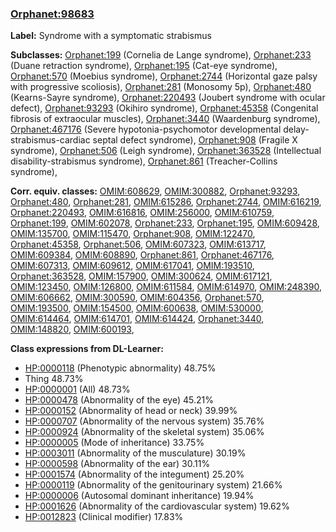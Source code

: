 
### [Orphanet:98683](http://www.orpha.net/ORDO/Orphanet_98683)
**Label:** Syndrome with a symptomatic strabismus

**Subclasses:** [Orphanet:199](http://www.orpha.net/ORDO/Orphanet_199) (Cornelia de Lange syndrome), [Orphanet:233](http://www.orpha.net/ORDO/Orphanet_233) (Duane retraction syndrome), [Orphanet:195](http://www.orpha.net/ORDO/Orphanet_195) (Cat-eye syndrome), [Orphanet:570](http://www.orpha.net/ORDO/Orphanet_570) (Moebius syndrome), [Orphanet:2744](http://www.orpha.net/ORDO/Orphanet_2744) (Horizontal gaze palsy with progressive scoliosis), [Orphanet:281](http://www.orpha.net/ORDO/Orphanet_281) (Monosomy 5p), [Orphanet:480](http://www.orpha.net/ORDO/Orphanet_480) (Kearns-Sayre syndrome), [Orphanet:220493](http://www.orpha.net/ORDO/Orphanet_220493) (Joubert syndrome with ocular defect), [Orphanet:93293](http://www.orpha.net/ORDO/Orphanet_93293) (Okihiro syndrome), [Orphanet:45358](http://www.orpha.net/ORDO/Orphanet_45358) (Congenital fibrosis of extraocular muscles), [Orphanet:3440](http://www.orpha.net/ORDO/Orphanet_3440) (Waardenburg syndrome), [Orphanet:467176](http://www.orpha.net/ORDO/Orphanet_467176) (Severe hypotonia-psychomotor developmental delay-strabismus-cardiac septal defect syndrome), [Orphanet:908](http://www.orpha.net/ORDO/Orphanet_908) (Fragile X syndrome), [Orphanet:506](http://www.orpha.net/ORDO/Orphanet_506) (Leigh syndrome), [Orphanet:363528](http://www.orpha.net/ORDO/Orphanet_363528) (Intellectual disability-strabismus syndrome), [Orphanet:861](http://www.orpha.net/ORDO/Orphanet_861) (Treacher-Collins syndrome), 

**Corr. equiv. classes:** [OMIM:608629](http://purl.obolibrary.org/obo/OMIM_608629), [OMIM:300882](http://purl.obolibrary.org/obo/OMIM_300882), [Orphanet:93293](http://www.orpha.net/ORDO/Orphanet_93293), [Orphanet:480](http://www.orpha.net/ORDO/Orphanet_480), [Orphanet:281](http://www.orpha.net/ORDO/Orphanet_281), [OMIM:615286](http://purl.obolibrary.org/obo/OMIM_615286), [Orphanet:2744](http://www.orpha.net/ORDO/Orphanet_2744), [OMIM:616219](http://purl.obolibrary.org/obo/OMIM_616219), [Orphanet:220493](http://www.orpha.net/ORDO/Orphanet_220493), [OMIM:616816](http://purl.obolibrary.org/obo/OMIM_616816), [OMIM:256000](http://purl.obolibrary.org/obo/OMIM_256000), [OMIM:610759](http://purl.obolibrary.org/obo/OMIM_610759), [Orphanet:199](http://www.orpha.net/ORDO/Orphanet_199), [OMIM:602078](http://purl.obolibrary.org/obo/OMIM_602078), [Orphanet:233](http://www.orpha.net/ORDO/Orphanet_233), [Orphanet:195](http://www.orpha.net/ORDO/Orphanet_195), [OMIM:609428](http://purl.obolibrary.org/obo/OMIM_609428), [OMIM:135700](http://purl.obolibrary.org/obo/OMIM_135700), [OMIM:115470](http://purl.obolibrary.org/obo/OMIM_115470), [Orphanet:908](http://www.orpha.net/ORDO/Orphanet_908), [OMIM:122470](http://purl.obolibrary.org/obo/OMIM_122470), [Orphanet:45358](http://www.orpha.net/ORDO/Orphanet_45358), [Orphanet:506](http://www.orpha.net/ORDO/Orphanet_506), [OMIM:607323](http://purl.obolibrary.org/obo/OMIM_607323), [OMIM:613717](http://purl.obolibrary.org/obo/OMIM_613717), [OMIM:609384](http://purl.obolibrary.org/obo/OMIM_609384), [OMIM:608890](http://purl.obolibrary.org/obo/OMIM_608890), [Orphanet:861](http://www.orpha.net/ORDO/Orphanet_861), [Orphanet:467176](http://www.orpha.net/ORDO/Orphanet_467176), [OMIM:607313](http://purl.obolibrary.org/obo/OMIM_607313), [OMIM:609612](http://purl.obolibrary.org/obo/OMIM_609612), [OMIM:617041](http://purl.obolibrary.org/obo/OMIM_617041), [OMIM:193510](http://purl.obolibrary.org/obo/OMIM_193510), [Orphanet:363528](http://www.orpha.net/ORDO/Orphanet_363528), [OMIM:157900](http://purl.obolibrary.org/obo/OMIM_157900), [OMIM:300624](http://purl.obolibrary.org/obo/OMIM_300624), [OMIM:617121](http://purl.obolibrary.org/obo/OMIM_617121), [OMIM:123450](http://purl.obolibrary.org/obo/OMIM_123450), [OMIM:126800](http://purl.obolibrary.org/obo/OMIM_126800), [OMIM:611584](http://purl.obolibrary.org/obo/OMIM_611584), [OMIM:614970](http://purl.obolibrary.org/obo/OMIM_614970), [OMIM:248390](http://purl.obolibrary.org/obo/OMIM_248390), [OMIM:606662](http://purl.obolibrary.org/obo/OMIM_606662), [OMIM:300590](http://purl.obolibrary.org/obo/OMIM_300590), [OMIM:604356](http://purl.obolibrary.org/obo/OMIM_604356), [Orphanet:570](http://www.orpha.net/ORDO/Orphanet_570), [OMIM:193500](http://purl.obolibrary.org/obo/OMIM_193500), [OMIM:154500](http://purl.obolibrary.org/obo/OMIM_154500), [OMIM:600638](http://purl.obolibrary.org/obo/OMIM_600638), [OMIM:530000](http://purl.obolibrary.org/obo/OMIM_530000), [OMIM:614464](http://purl.obolibrary.org/obo/OMIM_614464), [OMIM:614701](http://purl.obolibrary.org/obo/OMIM_614701), [OMIM:614424](http://purl.obolibrary.org/obo/OMIM_614424), [Orphanet:3440](http://www.orpha.net/ORDO/Orphanet_3440), [OMIM:148820](http://purl.obolibrary.org/obo/OMIM_148820), [OMIM:600193](http://purl.obolibrary.org/obo/OMIM_600193), 

**Class expressions from DL-Learner:**

- [HP:0000118](http://purl.obolibrary.org/obo/HP_0000118) (Phenotypic abnormality) 48.75%
- Thing 48.73%
- [HP:0000001](http://purl.obolibrary.org/obo/HP_0000001) (All) 48.73%
- [HP:0000478](http://purl.obolibrary.org/obo/HP_0000478) (Abnormality of the eye) 45.21%
- [HP:0000152](http://purl.obolibrary.org/obo/HP_0000152) (Abnormality of head or neck) 39.99%
- [HP:0000707](http://purl.obolibrary.org/obo/HP_0000707) (Abnormality of the nervous system) 35.76%
- [HP:0000924](http://purl.obolibrary.org/obo/HP_0000924) (Abnormality of the skeletal system) 35.06%
- [HP:0000005](http://purl.obolibrary.org/obo/HP_0000005) (Mode of inheritance) 33.75%
- [HP:0003011](http://purl.obolibrary.org/obo/HP_0003011) (Abnormality of the musculature) 30.19%
- [HP:0000598](http://purl.obolibrary.org/obo/HP_0000598) (Abnormality of the ear) 30.11%
- [HP:0001574](http://purl.obolibrary.org/obo/HP_0001574) (Abnormality of the integument) 25.20%
- [HP:0000119](http://purl.obolibrary.org/obo/HP_0000119) (Abnormality of the genitourinary system) 21.66%
- [HP:0000006](http://purl.obolibrary.org/obo/HP_0000006) (Autosomal dominant inheritance) 19.94%
- [HP:0001626](http://purl.obolibrary.org/obo/HP_0001626) (Abnormality of the cardiovascular system) 19.62%
- [HP:0012823](http://purl.obolibrary.org/obo/HP_0012823) (Clinical modifier) 17.83%


